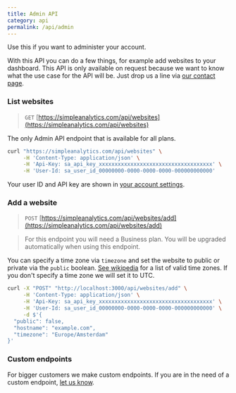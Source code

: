 ```yaml
---
title: Admin API
category: api
permalink: /api/admin
---
```


Use this if you want to administer your account.

With this API you can do a few things, for example add websites to your dashboard. This API is only available on request because we want to know what the use case for the API will be. Just drop us a line via [our contact page](https://simpleanalytics.com/contact).

### List websites

> `GET` [https://simpleanalytics.com/api/websites](https://simpleanalytics.com/api/websites)

The only Admin API endpoint that is available for all plans.

```bash
curl "https://simpleanalytics.com/api/websites" \
     -H 'Content-Type: application/json' \
     -H 'Api-Key: sa_api_key_xxxxxxxxxxxxxxxxxxxxxxxxxxxxxxxxxxxx' \
     -H 'User-Id: sa_user_id_00000000-0000-0000-0000-000000000000'
```

Your user ID and API key are shown in [your account settings](https://simpleanalytics.com/account).

### Add a website

> `POST` [https://simpleanalytics.com/api/websites/add](https://simpleanalytics.com/api/websites/add)

<blockquote class="red">
  <p>For this endpoint you will need a Business plan. You will be upgraded automatically when using this endpoint.</p>
</blockquote>

You can specify a time zone via `timezone` and set the website to public or private via the `public` boolean. [See wikipedia](https://en.wikipedia.org/wiki/List_of_tz_database_time_zones) for a list of valid time zones. If you don't specify a time zone we will set it to UTC.

```bash
curl -X "POST" "http://localhost:3000/api/websites/add" \
     -H 'Content-Type: application/json' \
     -H 'Api-Key: sa_api_key_xxxxxxxxxxxxxxxxxxxxxxxxxxxxxxxxxxxx' \
     -H 'User-Id: sa_user_id_00000000-0000-0000-0000-000000000000' \
     -d $'{
  "public": false,
  "hostname": "example.com",
  "timezone": "Europe/Amsterdam"
}'
```

### Custom endpoints

For bigger customers we make custom endpoints. If you are in the need of a custom endpoint, [let us know](https://simpleanalytics.com/contact).
